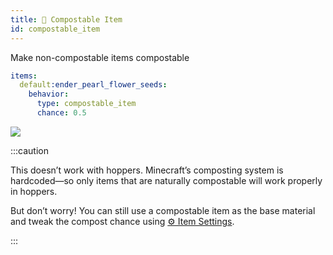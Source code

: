 ```yaml
---
title: 🪹 Compostable Item
id: compostable_item
---
```


Make non-compostable items compostable

```yaml
items:
  default:ender_pearl_flower_seeds:
    behavior:
      type: compostable_item
      chance: 0.5
```

![](/img/compostable_item_1.png)

:::caution

This doesn’t work with hoppers. Minecraft’s composting system is hardcoded—so only items that are naturally compostable will work properly in hoppers.

But don’t worry! You can still use a compostable item as the base material and tweak the compost chance using [⚙️ Item Settings](../settings.md).

:::